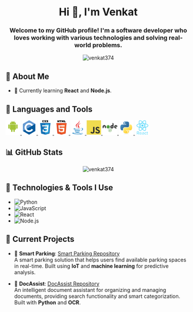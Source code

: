 <h1 align="center">Hi 👋, I'm Venkat</h1>
<h3 align="center">Welcome to my GitHub profile! I'm a software developer who loves working with various technologies and solving real-world problems.</h3>

<p align="center">
  <img src="https://komarev.com/ghpvc/?username=venkat374&label=Profile%20views&color=0e75b6&style=flat" alt="venkat374" />
</p>

## 🚀 About Me
- 🌱 Currently learning **React** and **Node.js**.

## 🔧 Languages and Tools
<p align="left">
  <a href="https://developer.android.com" target="_blank" rel="noreferrer">
    <img src="https://raw.githubusercontent.com/devicons/devicon/master/icons/android/android-original-wordmark.svg" alt="android" width="40" height="40"/>
  </a>
  <a href="https://www.cprogramming.com/" target="_blank" rel="noreferrer">
    <img src="https://raw.githubusercontent.com/devicons/devicon/master/icons/c/c-original.svg" alt="c" width="40" height="40"/>
  </a>
  <a href="https://www.w3schools.com/css/" target="_blank" rel="noreferrer">
    <img src="https://raw.githubusercontent.com/devicons/devicon/master/icons/css3/css3-original-wordmark.svg" alt="css3" width="40" height="40"/>
  </a>
  <a href="https://www.w3.org/html/" target="_blank" rel="noreferrer">
    <img src="https://raw.githubusercontent.com/devicons/devicon/master/icons/html5/html5-original-wordmark.svg" alt="html5" width="40" height="40"/>
  </a>
  <a href="https://www.java.com" target="_blank" rel="noreferrer">
    <img src="https://raw.githubusercontent.com/devicons/devicon/master/icons/java/java-original.svg" alt="java" width="40" height="40"/>
  </a>
  <a href="https://developer.mozilla.org/en-US/docs/Web/JavaScript" target="_blank" rel="noreferrer">
    <img src="https://raw.githubusercontent.com/devicons/devicon/master/icons/javascript/javascript-original.svg" alt="javascript" width="40" height="40"/>
  </a>
  <a href="https://nodejs.org" target="_blank" rel="noreferrer">
    <img src="https://raw.githubusercontent.com/devicons/devicon/master/icons/nodejs/nodejs-original-wordmark.svg" alt="nodejs" width="40" height="40"/>
  </a>
  <a href="https://www.python.org" target="_blank" rel="noreferrer">
    <img src="https://raw.githubusercontent.com/devicons/devicon/master/icons/python/python-original.svg" alt="python" width="40" height="40"/>
  </a>
  <a href="https://reactjs.org/" target="_blank" rel="noreferrer">
    <img src="https://raw.githubusercontent.com/devicons/devicon/master/icons/react/react-original-wordmark.svg" alt="react" width="40" height="40"/>
  </a>
</p>

## 📊 GitHub Stats
<p align="center">
  <img src="https://github-readme-stats.vercel.app/api?username=venkat374&show_icons=true&locale=en" alt="venkat374" />
</p>

## 💼 Technologies & Tools I Use
- ![Python](https://img.shields.io/badge/Python-3.9-blue)
- ![JavaScript](https://img.shields.io/badge/JavaScript-ES6-blue)
- ![React](https://img.shields.io/badge/React-17-blue)
- ![Node.js](https://img.shields.io/badge/Node.js-14-green)

## 🚧 Current Projects
- 🚗 **Smart Parking**: [Smart Parking Repository](https://github.com/venkat374/smart-parking)  
  A smart parking solution that helps users find available parking spaces in real-time. Built using **IoT** and **machine learning** for predictive analysis.

- 📝 **DocAssist**: [DocAssist Repository](https://github.com/venkat374/DocAssist)  
  An intelligent document assistant for organizing and managing documents, providing search functionality and smart categorization. Built with **Python** and **OCR**.
